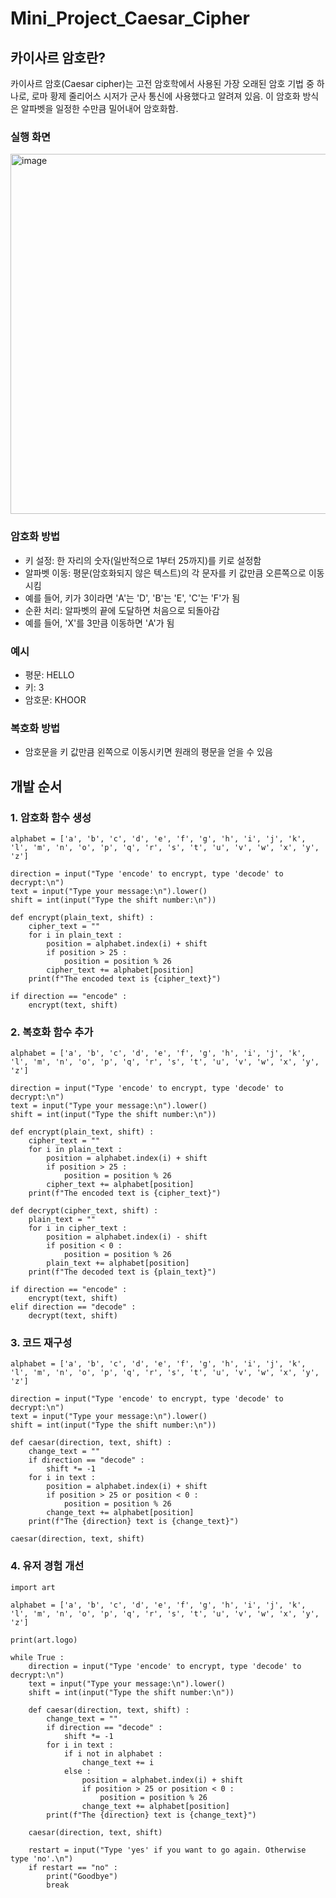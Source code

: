 # Mini_Project_Caesar_Cipher

## 카이사르 암호란?
카이사르 암호(Caesar cipher)는 고전 암호학에서 사용된 가장 오래된 암호 기법 중 하나로, 로마 황제 줄리어스 시저가 군사 통신에 사용했다고 알려져 있음. 이 암호화 방식은 알파벳을 일정한 수만큼 밀어내어 암호화함.

### 실행 화면
<img width="576" alt="image" src="https://github.com/jysung1122/Mini_Project_Caesar_Cipher/assets/56614779/b2efd628-28e7-4fc3-8552-f48cb4c99402">

### 암호화 방법
- 키 설정: 한 자리의 숫자(일반적으로 1부터 25까지)를 키로 설정함
- 알파벳 이동: 평문(암호화되지 않은 텍스트)의 각 문자를 키 값만큼 오른쪽으로 이동시킴
- 예를 들어, 키가 3이라면 'A'는 'D', 'B'는 'E', 'C'는 'F'가 됨
- 순환 처리: 알파벳의 끝에 도달하면 처음으로 되돌아감
- 예를 들어, 'X'를 3만큼 이동하면 'A'가 됨
### 예시
- 평문: HELLO
- 키: 3
- 암호문: KHOOR
### 복호화 방법
- 암호문을 키 값만큼 왼쪽으로 이동시키면 원래의 평문을 얻을 수 있음

## 개발 순서
### 1. 암호화 함수 생성
```
alphabet = ['a', 'b', 'c', 'd', 'e', 'f', 'g', 'h', 'i', 'j', 'k', 'l', 'm', 'n', 'o', 'p', 'q', 'r', 's', 't', 'u', 'v', 'w', 'x', 'y', 'z']

direction = input("Type 'encode' to encrypt, type 'decode' to decrypt:\n")
text = input("Type your message:\n").lower()
shift = int(input("Type the shift number:\n"))

def encrypt(plain_text, shift) :
    cipher_text = ""
    for i in plain_text :
        position = alphabet.index(i) + shift
        if position > 25 :
            position = position % 26
        cipher_text += alphabet[position]
    print(f"The encoded text is {cipher_text}")
    
if direction == "encode" :
    encrypt(text, shift)
```

### 2. 복호화 함수 추가
```
alphabet = ['a', 'b', 'c', 'd', 'e', 'f', 'g', 'h', 'i', 'j', 'k', 'l', 'm', 'n', 'o', 'p', 'q', 'r', 's', 't', 'u', 'v', 'w', 'x', 'y', 'z']

direction = input("Type 'encode' to encrypt, type 'decode' to decrypt:\n")
text = input("Type your message:\n").lower()
shift = int(input("Type the shift number:\n"))

def encrypt(plain_text, shift) :
    cipher_text = ""
    for i in plain_text :
        position = alphabet.index(i) + shift
        if position > 25 :
            position = position % 26
        cipher_text += alphabet[position]
    print(f"The encoded text is {cipher_text}")

def decrypt(cipher_text, shift) :
    plain_text = ""
    for i in cipher_text :
        position = alphabet.index(i) - shift
        if position < 0 :
            position = position % 26
        plain_text += alphabet[position]
    print(f"The decoded text is {plain_text}")

if direction == "encode" :
    encrypt(text, shift)
elif direction == "decode" :
    decrypt(text, shift)
```

### 3. 코드 재구성
```
alphabet = ['a', 'b', 'c', 'd', 'e', 'f', 'g', 'h', 'i', 'j', 'k', 'l', 'm', 'n', 'o', 'p', 'q', 'r', 's', 't', 'u', 'v', 'w', 'x', 'y', 'z']

direction = input("Type 'encode' to encrypt, type 'decode' to decrypt:\n")
text = input("Type your message:\n").lower()
shift = int(input("Type the shift number:\n"))

def caesar(direction, text, shift) :
    change_text = ""
    if direction == "decode" :
        shift *= -1
    for i in text :
        position = alphabet.index(i) + shift
        if position > 25 or position < 0 :
            position = position % 26
        change_text += alphabet[position]
    print(f"The {direction} text is {change_text}")
    
caesar(direction, text, shift)
```

### 4. 유저 경험 개선
```
import art

alphabet = ['a', 'b', 'c', 'd', 'e', 'f', 'g', 'h', 'i', 'j', 'k', 'l', 'm', 'n', 'o', 'p', 'q', 'r', 's', 't', 'u', 'v', 'w', 'x', 'y', 'z']

print(art.logo)

while True :
    direction = input("Type 'encode' to encrypt, type 'decode' to decrypt:\n")
    text = input("Type your message:\n").lower()
    shift = int(input("Type the shift number:\n"))
    
    def caesar(direction, text, shift) :
        change_text = ""
        if direction == "decode" :
            shift *= -1
        for i in text :
            if i not in alphabet :
                change_text += i
            else :
                position = alphabet.index(i) + shift
                if position > 25 or position < 0 :
                    position = position % 26
                change_text += alphabet[position]
        print(f"The {direction} text is {change_text}")
        
    caesar(direction, text, shift)
    
    restart = input("Type 'yes' if you want to go again. Otherwise type 'no'.\n")
    if restart == "no" :
        print("Goodbye")
        break
```
